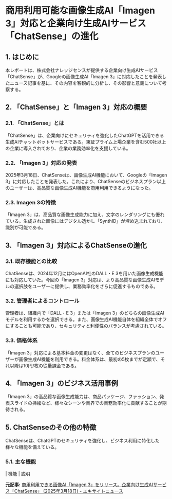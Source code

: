 # 商用利用可能な画像生成AI「Imagen 3」対応と企業向け生成AIサービス「ChatSense」の進化

## 1. はじめに

本レポートは、株式会社ナレッジセンスが提供する企業向け生成AIサービス「ChatSense」が、Googleの画像生成AI「Imagen 3」に対応したことを発表したニュース記事を基に、その内容を客観的に分析し、その影響と意義について考察する。

## 2. 「ChatSense」と「Imagen 3」対応の概要

### 2.1. 「ChatSense」とは

「ChatSense」は、企業向けにセキュリティを強化したChatGPTを活用できる生成AIチャットボットサービスである。東証プライム上場企業を含む500社以上の企業に導入されており、企業の業務効率化を支援している。

### 2.2. 「Imagen 3」対応の発表

2025年3月18日、ChatSenseは、画像生成AI機能において、Googleの「Imagen 3」に対応したことを発表した。これにより、ChatSenseのビジネスプラン以上のユーザーは、高品質な画像生成AI機能を商用利用できるようになった。

### 2.3. Imagen 3の特徴

「Imagen 3」は、高品質な画像生成能力に加え、文字のレンダリングにも優れている。生成された画像にはデジタル透かし「SynthID」が埋め込まれており、識別が可能である。

## 3. 「Imagen 3」対応によるChatSenseの進化

### 3.1. 既存機能との比較

ChatSenseは、2024年12月にはOpenAI社のDALL・E 3を用いた画像生成機能にも対応していた。今回の「Imagen 3」対応は、より高品質な画像生成AIモデルの選択肢をユーザーに提供し、業務効率化をさらに促進するものである。

### 3.2. 管理者によるコントロール

管理者は、組織内で「DALL・E 3」または「Imagen 3」のどちらの画像生成AIモデルを利用するかを選択できる。また、画像生成AI機能自体を組織全体でオフにすることも可能であり、セキュリティと利便性のバランスが考慮されている。

### 3.3. 価格体系

「Imagen 3」対応による基本料金の変更はなく、全てのビジネスプランのユーザーが画像生成AI機能を利用できる。料金体系は、最初の5枚までが定額で、それ以降は10円/枚の従量課金である。

## 4. 「Imagen 3」のビジネス活用事例

「Imagen 3」の高品質な画像生成能力は、商品パッケージ、ファッション、発表スライドの挿絵など、様々なシーンや業界での業務効率化に貢献することが期待される。

## 5. ChatSenseのその他の特徴

ChatSenseは、ChatGPTのセキュリティを強化し、ビジネス利用に特化した様々な機能を備えている。

### 5.1. 主な機能

| 機能 | 説明 

**元記事:** [商用利用できる画像AI「Imagen 3」をリリース。企業向け生成AIサービス「ChatSense」 (2025年3月18日) - エキサイトニュース](https://www.excite.co.jp/news/article/Prtimes_2025-03-18-73671-179/)